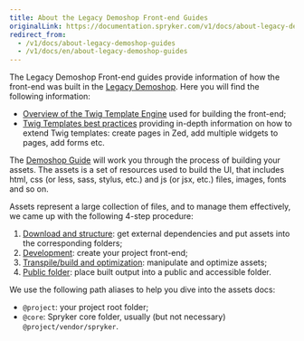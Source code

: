 ```yaml
---
title: About the Legacy Demoshop Front-end Guides
originalLink: https://documentation.spryker.com/v1/docs/about-legacy-demoshop-guides
redirect_from:
  - /v1/docs/about-legacy-demoshop-guides
  - /v1/docs/en/about-legacy-demoshop-guides
---
```


The Legacy Demoshop Front-end guides provide information of how the front-end was built in the [Legacy Demoshop](https://documentation.spryker.com/v1/docs/about-spryker#what-is-the--legacy-demoshop--). Here you will find the following information:

* [Overview of the Twig Template Engine](/docs/scos/dev/developer-guides/201811.0/development-guide/front-end/legacy-demoshop/twig-templates/twig-overview) used for building the front-end;
* [Twig Templates best practices](/docs/scos/dev/developer-guides/201811.0/development-guide/front-end/legacy-demoshop/twig-templates/twig-best-pract) providing in-depth information on how to extend Twig templates: create pages in Zed, add multiple widgets to pages, add forms etc.

The [Demoshop Guide](/docs/scos/dev/developer-guides/201811.0/development-guide/front-end/legacy-demoshop/demoshop-guide)  will work you through the process of building your assets. The assets is a set of resources used to build the UI, that includes html, css (or less, sass, stylus, etc.) and js (or jsx, etc.) files, images, fonts and so on.

Assets represent a large collection of files, and to manage them effectively, we came up with the following 4-step procedure:

1. [Download and structure](/docs/scos/dev/developer-guides/201811.0/development-guide/front-end/legacy-demoshop/download-struct): get external dependencies and put assets into the corresponding folders;
2. [Development](/docs/scos/dev/features/201811.0/sdk/development): create your project front-end;
3. [Transpile/build and optimization](/docs/scos/dev/developer-guides/201811.0/development-guide/front-end/legacy-demoshop/build-optimizat): manipulate and optimize assets;
4. [Public folder](/docs/scos/dev/developer-guides/201811.0/development-guide/front-end/legacy-demoshop/public-folder): place built output into a public and accessible folder.

We use the following path aliases to help you dive into the assets docs:

* `@project`: your project root folder;
* `@core`: Spryker core folder, usually (but not necessary) `@project/vendor/spryker`.
 

